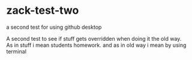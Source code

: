 # zack-test-two
a second test for using github desktop

A second test to see if stuff gets overridden when doing it the old way.  
As in stuff i mean students homework. 
and as in old way i mean by using terminal 